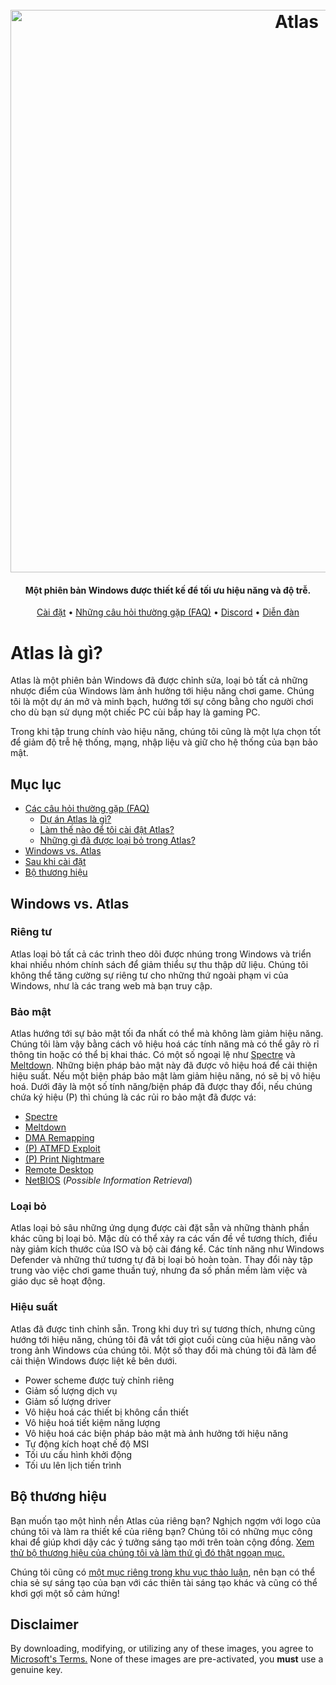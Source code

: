 <h1 align="center">
  <br>
  <a href="http://atlasos.net"><img src="https://i.imgur.com/xV08gIt.png" alt="Atlas" width="900"></a>
</h1>
<h4 align="center">Một phiên bản Windows được thiết kế để tối ưu hiệu năng và độ trễ.</h4>

<p align="center">
  <a href="https://github.com/Atlas-OS/Atlas/wiki/2.-Installing">Cài đặt</a>
  •
  <a href="https://github.com/Atlas-OS/Atlas/wiki/1.-FAQ#contents">Những câu hỏi thường gặp (FAQ)</a>
  •
  <a href="https://discord.com/servers/atlas-795710270000332800" target="_blank">Discord</a>
  •
  <a href="https://forum.atlasos.net/">Diễn đàn</a>
</p>


# Atlas là gì?

Atlas là một phiên bản Windows đã được chỉnh sửa, loại bỏ tất cả những nhược điểm của Windows làm ảnh hưởng tới hiệu năng chơi game. Chúng tôi là một dự án mở và minh bạch, hướng tới sự công bằng cho người chơi cho dù bạn sử dụng một chiếc PC cùi bắp hay là gaming PC.

Trong khi tập trung chính vào hiệu năng, chúng tôi cũng là một lựa chọn tốt để giảm độ trễ hệ thống, mạng, nhập liệu và giữ cho hệ thống của bạn bảo mật.

## Mục lục

- [Các câu hỏi thường gặp (FAQ)](https://github.com/Atlas-OS/Atlas/wiki/1.-FAQ)
  - [Dự án Atlas là gì?](https://github.com/Atlas-OS/Atlas/wiki/1.-FAQ#11-what-is-the-atlas-project)
  - [Làm thế nào để tôi cài đật Atlas?](https://github.com/Atlas-OS/Atlas/wiki/1.-FAQ#12-how-do-i-install-atlas-os)
  - [Những gì đã được loại bỏ trong Atlas?](https://github.com/Atlas-OS/Atlas/wiki/1.-FAQ#13-whats-removed-in-atlas-os)
- <a href="#windows-vs-atlas">Windows vs. Atlas</a>
- [Sau khi cài đặt](https://github.com/Atlas-OS/Atlas/wiki/3.-Post-Install)
- [Bộ thương hiệu](https://github.com/Atlas-OS/Atlas/blob/main/img/brand-kit.zip)

## Windows vs. Atlas

### **Riêng tư**

Atlas loại bỏ tất cả các trình theo dõi được nhúng trong Windows và triển khai nhiều nhóm chính sách để giảm thiểu sự thu thập dữ liệu. Chúng tôi không thể tăng cường sự riêng tư cho những thứ ngoài phạm vi của Windows, như là các trang web mà bạn truy cập.

### **Bảo mật**

Atlas hướng tới sự bảo mật tối đa nhất có thể mà không làm giảm hiệu năng. Chúng tôi làm vậy bằng cách vô hiệu hoá các tính năng mà có thể gây rò rỉ thông tin hoặc có thể bị khai thác. Có một số ngoại lệ như [Spectre](https://spectreattack.com/spectre.pdf) và [Meltdown](https://meltdownattack.com/meltdown.pdf). Những biện pháp bảo mật này đã được vô hiệu hoá để cải thiện hiệu suất.
Nếu một biện pháp bảo mật làm giảm hiệu năng, nó sẽ bị vô hiệu hoá.
Dưới đây là một số tính năng/biện pháp đã được thay đổi, nếu chúng chứa ký hiệu (P) thì chúng là các rủi ro bảo mật đã được vá:

- [Spectre](https://spectreattack.com/spectre.pdf)
- [Meltdown](https://meltdownattack.com/meltdown.pdf)
- [DMA Remapping](https://docs.microsoft.com/en-us/windows/security/information-protection/kernel-dma-protection-for-thunderbolt)
- [(P) ATMFD Exploit](https://msrc.microsoft.com/update-guide/en-US/vulnerability/CVE-2020-1020)
- [(P) Print Nightmare](https://us-cert.cisa.gov/ncas/current-activity/2021/06/30/printnightmare-critical-windows-print-spooler-vulnerability)
- [Remote Desktop](https://cve.mitre.org/cgi-bin/cvekey.cgi?keyword=Windows+Remote+Desktop)
- [NetBIOS](https://en.wikipedia.org/wiki/NetBIOS) (_Possible Information Retrieval_)

### **Loại bỏ**

Atlas loại bỏ sâu những ứng dụng được cài đặt sẵn và những thành phần khác cũng bị loại bỏ. Mặc dù có thể xảy ra các vấn đề về tương thích, điều này giảm kích thước của ISO và bộ cài đáng kể. Các tính năng như Windows Defender và những thứ tương tự đã bị loại bỏ hoàn toàn. Thay đổi này tập trung vào việc chơi game thuần tuý, nhưng đa số phần mềm làm việc và giáo dục sẽ hoạt động.

### **Hiệu suất**

Atlas đã được tinh chỉnh sẵn. Trong khi duy trì sự tương thích, nhưng cũng hướng tới hiệu năng, chúng tôi đã vắt tới giọt cuối cùng của hiệu năng vào trong ảnh Windows của chúng tôi. Một số thay đổi mà chúng tôi đã làm để cải thiện Windows được liệt kê bên dưới.

- Power scheme được tuỳ chỉnh riêng
- Giảm số lượng dịch vụ
- Giảm số lượng driver
- Vô hiệu hoá các thiết bị không cần thiết
- Vô hiệu hoá tiết kiệm năng lượng
- Vô hiệu hoá các biện pháp bảo mật mà ảnh hưởng tới hiệu năng
- Tự động kích hoạt chế độ MSI
- Tối ưu cấu hình khởi động
- Tối ưu lên lịch tiến trình

## Bộ thương hiệu

Bạn muốn tạo một hình nền Atlas của riêng bạn? Nghịch ngợm với logo của chúng tôi và làm ra thiết kế của riêng bạn? Chúng tôi có những mục công khai để giúp khơi dậy các ý tưởng sáng tạo mới trên toàn cộng đồng. [Xem thử bộ thương hiệu của chúng tôi và làm thứ gì đó thật ngoạn mục.](https://github.com/Atlas-OS/Atlas/blob/main/img/brand-kit.zip)

Chúng tôi cũng có [một mục riêng trong khu vục thảo luận](https://github.com/Atlas-OS/Atlas/discussions/categories/community-artwork), nên bạn có thể chia sẻ sự sáng tạo của bạn với các thiên tài sáng tạo khác và cũng có thể khơi gợi một số cảm hứng!

## Disclaimer

By downloading, modifying, or utilizing any of these images, you agree to [Microsoft's Terms.](https://www.microsoft.com/en-us/Useterms/Retail/Windows/10/UseTerms_Retail_Windows_10_English.htm) None of these images are pre-activated, you **must** use a genuine key.
